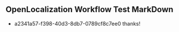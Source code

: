## OpenLocalization Workflow Test MarkDown
* a2341a57-f398-40d3-8db7-0789cf8c7ee0 
thanks!<!--HONumber=Mar16_HO1-->
